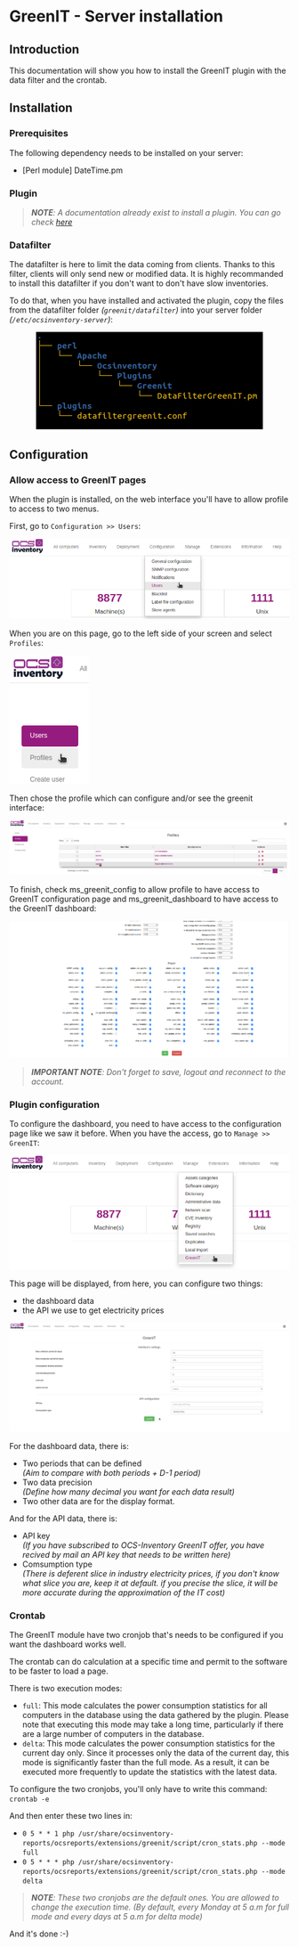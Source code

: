 # GreenIT - Server installation

## Introduction
This documentation will show you how to install the GreenIT plugin with the data filter and the crontab.

## Installation

### Prerequisites
The following dependency needs to be installed on your server:

- [Perl module] DateTime.pm

### Plugin
> ***NOTE**: A documentation already exist to install a plugin. You can go check [here](https://wiki.ocsinventory-ng.org/10.Plugin-engine/Using-plugins-installer/#installation)*

### Datafilter
The datafilter is here to limit the data coming from clients. Thanks to this filter, clients will only send new or modified data. It is highly recommanded to install this datafilter if you don't want to don't have slow inventories.

To do that, when you have installed and activated the plugin, copy the files from the datafilter folder *(`greenit/datafilter`)* into your server folder *(`/etc/ocsinventory-server`)*:

<p align="center">
  <img src="../../../img/server/greenit/datafilter_1.png"/>
</p>

## Configuration

### Allow access to GreenIT pages
When the plugin is installed, on the web interface you'll have to allow profile to access to two menus.

First, go to `Configuration >> Users`:

![](../../../img/server/greenit/allow_access_1.png)

When you are on this page, go to the left side of your screen and select `Profiles`:

![](../../../img/server/greenit/allow_access_2.png)

Then chose the profile which can configure and/or see the greenit interface:

![](../../../img/server/greenit/allow_access_3.png)

To finish, check ms_greenit_config to allow profile to have access to GreenIT configuration page and ms_greenit_dashboard to have access to the GreenIT dashboard:

![](../../../img/server/greenit/allow_access_4.png)

> ***IMPORTANT NOTE**: Don't forget to save, logout and reconnect to the account.*

### Plugin configuration
To configure the dashboard, you need to have access to the configuration page like we saw it before. When you have the access, go to `Manage >> GreenIT`:

![](../../../img/server/greenit/configuration_1.png)

This page will be displayed, from here, you can configure two things:
- the dashboard data
- the API we use to get electricity prices

![](../../../img/server/greenit/configuration_2.png)

For the dashboard data, there is:
- Two periods that can be defined <br> *(Aim to compare with both periods + D-1 period)*
- Two data precision <br> *(Define how many decimal you want for each data result)*
- Two other data are for the display format.

And for the API data, there is:
- API key <br> *(If you have subscribed to OCS-Inventory GreenIT offer, you have recived by mail an API key that needs to be written here)*
- Comsumption type <br> *(There is deferent slice in industry electricity prices, if you don't know what slice you are, keep it at default. if you precise the slice, it will be more accurate during the approximation of the IT cost)*

### Crontab
The GreenIT module have two cronjob that's needs to be configured if you want the dashboard works well.

The crontab can do calculation at a specific time and permit to the software to be faster to load a page.

There is two execution modes:
- `full`: This mode calculates the power consumption statistics for all computers in the database using the data gathered by the plugin. Please note that executing this mode may take a long time, particularly if there are a large number of computers in the database.
- `delta`: This mode calculates the power consumption statistics for the current day only. Since it processes only the data of the current day, this mode is significantly faster than the full mode. As a result, it can be executed more frequently to update the statistics with the latest data.

To configure the two cronjobs, you'll only have to write this command: <br> `crontab -e`

And then enter these two lines in:
- `0 5 * * 1 php /usr/share/ocsinventory-reports/ocsreports/extensions/greenit/script/cron_stats.php --mode full`
- `0 5 * * * php /usr/share/ocsinventory-reports/ocsreports/extensions/greenit/script/cron_stats.php --mode delta`
> ***NOTE**: These two cronjobs are the default ones. You are allowed to change the execution time. (By default, every Monday at 5 a.m for full mode and every days at 5 a.m for delta mode)*

And it's done :-)
